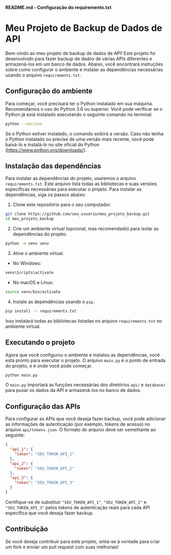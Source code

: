 **README.md - Configuração do requirements.txt**

# Meu Projeto de Backup de Dados de API

Bem-vindo ao meu projeto de backup de dados de API! Este projeto foi desenvolvido para fazer backup de dados de várias APIs diferentes e armazená-los em um banco de dados. Abaixo, você encontrará instruções sobre como configurar o ambiente e instalar as dependências necessárias usando o arquivo `requirements.txt`.

## Configuração do ambiente

Para começar, você precisará ter o Python instalado em sua máquina. Recomendamos o uso do Python 3.6 ou superior. Você pode verificar se o Python já está instalado executando o seguinte comando no terminal:

```bash
python --version
```

Se o Python estiver instalado, o comando exibirá a versão. Caso não tenha o Python instalado ou precise de uma versão mais recente, você pode baixá-lo e instalá-lo no site oficial do Python (https://www.python.org/downloads/).

## Instalação das dependências

Para instalar as dependências do projeto, usaremos o arquivo `requirements.txt`. Este arquivo lista todas as bibliotecas e suas versões específicas necessárias para executar o projeto. Para instalar as dependências, siga os passos abaixo:

1. Clone este repositório para o seu computador.

```bash
git clone https://github.com/seu_usuario/meu_projeto_backup.git
cd meu_projeto_backup
```

2. Crie um ambiente virtual (opcional, mas recomendado) para isolar as dependências do projeto.

```bash
python -m venv venv
```

3. Ative o ambiente virtual.

- No Windows:

```bash
venv\Scripts\activate
```

- No macOS e Linux:

```bash
source venv/bin/activate
```

4. Instale as dependências usando o `pip`.

```bash
pip install -r requirements.txt
```

Isso instalará todas as bibliotecas listadas no arquivo `requirements.txt` no ambiente virtual.

## Executando o projeto

Agora que você configurou o ambiente e instalou as dependências, você está pronto para executar o projeto. O arquivo `main.py` é o ponto de entrada do projeto, e é onde você pode começar.

```bash
python main.py
```

O `main.py` importará as funções necessárias dos diretórios `api/` e `database/` para puxar os dados da API e armazená-los no banco de dados.

## Configuração das APIs

Para configurar as APIs que você deseja fazer backup, você pode adicionar as informações de autenticação (por exemplo, tokens de acesso) no arquivo `api/tokens.json`. O formato do arquivo deve ser semelhante ao seguinte:

```json
{
  "api_1": {
    "token": "SEU_TOKEN_API_1"
  },
  "api_2": {
    "token": "SEU_TOKEN_API_2"
  },
  "api_3": {
    "token": "SEU_TOKEN_API_3"
  }
}
```

Certifique-se de substituir `"SEU_TOKEN_API_1"`, `"SEU_TOKEN_API_2"` e `"SEU_TOKEN_API_3"` pelos tokens de autenticação reais para cada API específica que você deseja fazer backup.

## Contribuição

Se você deseja contribuir para este projeto, sinta-se à vontade para criar um fork e enviar um pull request com suas melhorias!
